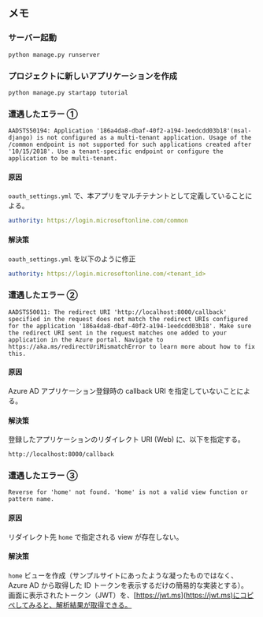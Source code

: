 ## メモ

### サーバー起動

```shell
python manage.py runserver
```

### プロジェクトに新しいアプリケーションを作成

```shell
python manage.py startapp tutorial
```

### 遭遇したエラー ①

```
AADSTS50194: Application '186a4da8-dbaf-40f2-a194-1eedcdd03b18'(msal-django) is not configured as a multi-tenant application. Usage of the /common endpoint is not supported for such applications created after '10/15/2018'. Use a tenant-specific endpoint or configure the application to be multi-tenant.
```

#### 原因

`oauth_settings.yml` で、本アプリをマルチテナントとして定義していることによる。

```yaml
authority: https://login.microsoftonline.com/common
```

#### 解決策

`oauth_settings.yml` を以下のように修正

```yaml
authority: https://login.microsoftonline.com/<tenant_id>
```

### 遭遇したエラー ②

```
AADSTS50011: The redirect URI 'http://localhost:8000/callback' specified in the request does not match the redirect URIs configured for the application '186a4da8-dbaf-40f2-a194-1eedcdd03b18'. Make sure the redirect URI sent in the request matches one added to your application in the Azure portal. Navigate to https://aka.ms/redirectUriMismatchError to learn more about how to fix this.
```

#### 原因

Azure AD アプリケーション登録時の callback URI を指定していないことによる。

#### 解決策

登録したアプリケーションのリダイレクト URI (Web) に、以下を指定する。

```
http://localhost:8000/callback
```

### 遭遇したエラー ③

```
Reverse for 'home' not found. 'home' is not a valid view function or pattern name.
```

#### 原因

リダイレクト先 `home` で指定される view が存在しない。

#### 解決策

`home` ビューを作成（サンプルサイトにあったような凝ったものではなく、Azure AD から取得した ID トークンを表示するだけの簡易的な実装とする）。
画面に表示されたトークン（JWT）を、[https://jwt.ms](https://jwt.ms)にコピペしてみると、解析結果が取得できる。
